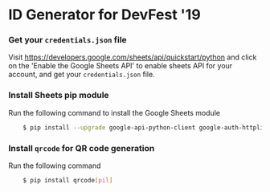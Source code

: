 # ID Generator for DevFest '19

### Get your `credentials.json` file
Visit https://developers.google.com/sheets/api/quickstart/python and click on the 'Enable the Google Sheets API' to enable sheets API for your account, and get your `credentials.json` file.

### Install Sheets pip module
Run the following command to install the Google Sheets module

```sh
    $ pip install --upgrade google-api-python-client google-auth-httplib2 google-auth-oauthlib
```

### Install `qrcode` for QR code generation
Run the following command

```sh
    $ pip install qrcode[pil]
```